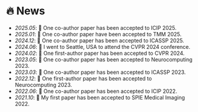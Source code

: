 # 🔥 News
- *2025.05*: 🎉 One co-author paper has been accepted to ICIP 2025.
- *2025.01*: 🎉 One co-author paper have been accepted to TMM 2025.
- *2024.12*: 🎉 One co-author paper has been accepted to ICASSP 2025.
- *2024.06*: 🥳 I went to Seattle, USA to attend the CVPR 2024 conference.
- *2024.02*: 🎉 One first-author paper has been accepted to CVPR 2024.
- *2023.05*: 🎉 One co-author paper has been accepted to Neurocomputing 2023.
- *2023.03*: 🎉 One co-author paper has been accepted to ICASSP 2023.
- *2022.12*: 🎉 One first-author paper has been accepted to Neurocomputing 2023.
- *2022.06*: 🎉 One co-author paper has been accepted to ICIP 2022.
- *2021.10*: 🎉 My first paper has been accepted to SPIE Medical Imaging 2022.

